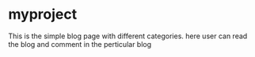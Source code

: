 # myproject
This is the simple blog page with different categories.
here user can read the blog and comment in the perticular blog
